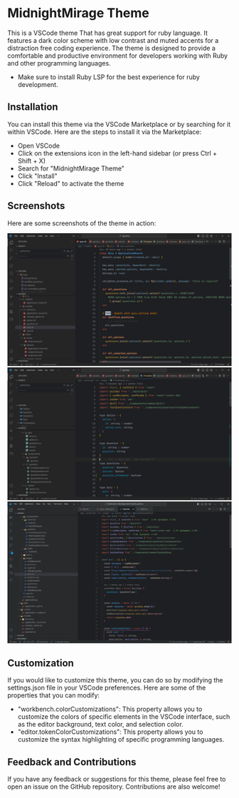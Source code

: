 # MidnightMirage Theme

This is a VSCode theme That has great support for ruby language. It features a dark color scheme with low contrast and muted accents for a distraction free coding experience. The theme is designed to provide a comfortable and productive environment for developers working with Ruby and other programming languages.

- Make sure to install Ruby LSP for the best experience for ruby development.

## Installation

You can install this theme via the VSCode Marketplace or by searching for it within VSCode. Here are the steps to install it via the Marketplace:

- Open VSCode
- Click on the extensions icon in the left-hand sidebar (or press Ctrl + Shift + X)
- Search for "MidnightMirage Theme"
- Click "Install"
- Click "Reload" to activate the theme

## Screenshots

Here are some screenshots of the theme in action:

![MidnightMirage Theme Screenshot 5](./screenshots/screenshot5.png)
![MidnightMirage Theme Screenshot 6](./screenshots/screenshot6.png)
![MidnightMirageGray Theme Screenshot 7](./screenshots/screenshot7.png)

## Customization

If you would like to customize this theme, you can do so by modifying the settings.json file in your VSCode preferences. Here are some of the properties that you can modify:

- "workbench.colorCustomizations": This property allows you to customize the colors of specific elements in the VSCode interface, such as the editor background, text color, and selection color.
- "editor.tokenColorCustomizations": This property allows you to customize the syntax highlighting of specific programming languages.

## Feedback and Contributions

If you have any feedback or suggestions for this theme, please feel free to open an issue on the GitHub repository. Contributions are also welcome!
